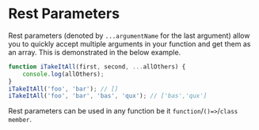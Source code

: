 # Rest Parameters

Rest parameters \(denoted by `...argumentName` for the last argument\) allow you to quickly accept multiple arguments in your function and get them as an array. This is demonstrated in the below example.

```typescript
function iTakeItAll(first, second, ...allOthers) {
    console.log(allOthers);
}
iTakeItAll('foo', 'bar'); // []
iTakeItAll('foo', 'bar', 'bas', 'qux'); // ['bas','qux']
```

Rest parameters can be used in any function be it `function`/`()=>`/`class member`.

